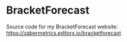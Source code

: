 # BracketForecast
Source code for my BracketForecast website: https://zabermetrics.editorx.io/bracketforecast
